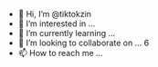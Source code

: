 - 👋 Hi, I’m @tiktokzin
- 👀 I’m interested in ...
- 🌱 I’m currently learning ...
- 💞️ I’m looking to collaborate on ... 6
- 📫 How to reach me ...

<!---
tiktokzin/tiktokzin is a ✨ special ✨ repository because its `README.md` (this file) appears on your GitHub profile.
You can click the Preview link to take a look at your changes.
--->
